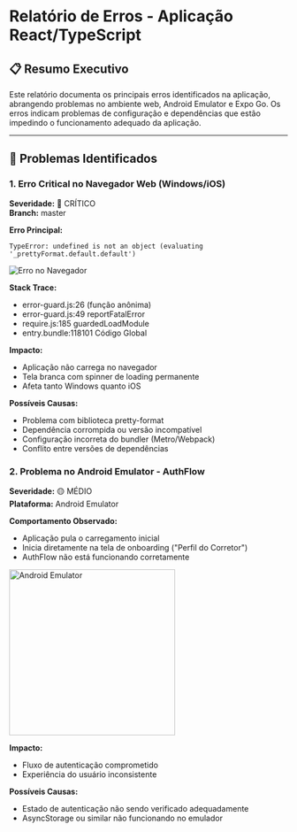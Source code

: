 # Relatório de Erros - Aplicação React/TypeScript

## 📋 Resumo Executivo

Este relatório documenta os principais erros identificados na aplicação, abrangendo problemas no ambiente web, Android Emulator e Expo Go. Os erros indicam problemas de configuração e dependências que estão impedindo o funcionamento adequado da aplicação.

---

## 🚨 Problemas Identificados

### 1. Erro Critical no Navegador Web (Windows/iOS)
**Severidade:** 🔴 CRÍTICO  
**Branch:** master

**Erro Principal:**
```
TypeError: undefined is not an object (evaluating '_prettyFormat.default.default')
```

![Erro no Navegador](../../Captura%20de%20Tela%202025-08-31%20às%2010.06.46.png)


**Stack Trace:**
- error-guard.js:26 (função anônima)
- error-guard.js:49 reportFatalError
- require.js:185 guardedLoadModule
- entry.bundle:118101 Código Global

**Impacto:**
- Aplicação não carrega no navegador
- Tela branca com spinner de loading permanente
- Afeta tanto Windows quanto iOS

**Possíveis Causas:**
- Problema com biblioteca pretty-format
- Dependência corrompida ou versão incompatível
- Configuração incorreta do bundler (Metro/Webpack)
- Conflito entre versões de dependências

### 2. Problema no Android Emulator - AuthFlow
**Severidade:** 🟡 MÉDIO  
**Plataforma:** Android Emulator

**Comportamento Observado:**
- Aplicação pula o carregamento inicial
- Inicia diretamente na tela de onboarding ("Perfil do Corretor")
- AuthFlow não está funcionando corretamente

<img src="../../Captura de Tela 2025-08-31 às 10.07.54.png" alt="Android Emulator" width="300">

**Impacto:**
- Fluxo de autenticação comprometido
- Experiência do usuário inconsistente

**Possíveis Causas:**
- Estado de autenticação não sendo verificado adequadamente
- AsyncStorage ou similar não funcionando no emulador